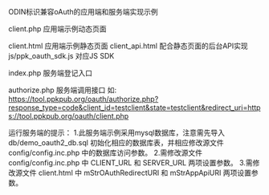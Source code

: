 ODIN标识兼容oAuth的应用端和服务端实现示例

client.php    应用端示例动态页面

client.html   应用端示例静态页面
client_api.html   配合静态页面的后台API实现
js/ppk_oauth_sdk.js  对应JS SDK

index.php     服务端登记入口

authorize.php 服务端调用接口
  如: https://tool.ppkpub.org/oauth/authorize.php?response_type=code&client_id=testclient&state=testclient&redirect_uri=https://tool.ppkpub.org/oauth/client.php

  
运行服务端的提示：
1.此服务端示例采用mysql数据库，注意需先导入 db/demo_oauth2_db.sql 初始化相应的数据库表，并相应修改源文件 config/config.inc.php 中的数据库访问参数。
2.需修改源文件 config/config.inc.php 中 CLIENT_URL 和 SERVER_URL 两项设置参数。
3.需修改源文件 client.html 中 mStrOAuthRedirectURI 和  mStrAppApiURI 两项设置参数。

